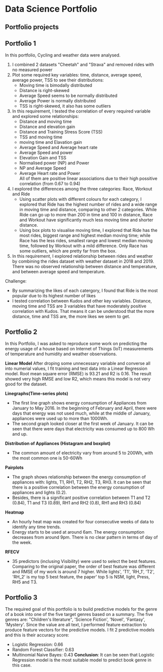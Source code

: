 # Data Science Portfolio

## Portfolio projects

## Portfolio 1
In this portfolio, Cycling and weather data were analysed. 

1. I combined 2 datasets "Cheetah" and "Strava" and removed rides with no measured power
2. Plot some required key variables: time, distance, average speed, average power, TSS to see their distributions:
   * Moving time is bimodally distributed
   * Distance is right-skewed
   * Average Speed seems to be normally distributed
   * Average Power is normally distributed
   * TSS is right-skewed, it also has some outliers
3. In this requirement, I tested the correlation of every required variable and explored some relationships: 
   * Distance and moving time
   * Distance and elevation gain
   * Distance and Training Stress Score (TSS)
   * TSS and moving time
   * moving time and Elavation gain
   * Average Speed and Average heart rate
   * Average Speed and power
   * Elevation Gain and TSS
   * Normalised power (NP) and Power
   * NP and Average Speed
   * Average Heart rate and Power   
All of them are positive linear associations due to their high possitive correlation (from 0.67 to 0.94)
4. I explored the differences among the three categories: Race, Workout and Ride
   * Using scatter plots with different colours for each category, I explored that Ride has the highest number of rides and a wide range in moving time and distance, comparing to other 2 categories. While Ride can go up to more than 200 in time and 100 in distance, Race and Workout have significantly much less moving time and shorter distance. 
   * Using box plots to visualise moving time, I explored that Ride has the most rides, biggest range and highest median moving time; while Race has the less rides, smallest range and lowest median moving time, followed by Workout with a mild difference. Only Race has some outliers, which are pretty far from the box.   
5. In this requirement, I explored relationship between rides and weather by combining the rides dataset with weather dataset in 2018 and 2019. There was no observed relationship between distance and temperature, and between average speed and temperature.
  
Challenge: 
   * By summarizing the likes of each catergory, I found that Ride is the most popular due to its highest number of likes
   * I tested correlation between Kudos and other key variables. Distance, moving time and TSS are 3 variables that have moderately positive correlation with Kudos. That means it can be understood that the more distance, time and TSS are, the more likes we seem to get. 
   
   
## Portfolio 2

In this Portfolio, I was asked to reproduce some work on predicting the energy usage of a house based on Internet of Things (IoT) measurements of temperature and humidity and weather observations. 

**Linear Model**
After droping some unnecessary variable and converse all into numerial values, I fit training and test data into a Linear Regression model. Root mean square error (RMSE) is 93.21 and R2 is 0.16. The result showed very high RMSE and low R2, which means this model is not very good for the dataset. 

**Linegraphs(Time-series plots)**

   * The first line graph shows energy consumption of Appliances from January to May 2016. In the beginning of February and April, there were days that energy was not used much, while at the middle of January, appliances were used up to more than 1000Wh.
   * The second graph looked closer at the first week of January. It can be seen that there were days that electricity was consumed up to 800 Wh and up.

**Distribution of Appliances (Histagram and boxplot)**
   
   * The common amount of electricity vary from around 5 to 200Wh, with the most common one is 50-60Wh
   
**Pairplots**
   * The graph shows relationship between the energy consumption of appliances with: lights, T1, RH1, T2, RH2, T3, RH3. It can be seen that there is a positive correlation between the energy consumption of appliances and lights (0.2).
   * Besides, there is a significant positive correlation between T1 and T2 (0.84), T1 and T3 (0.89), RH1 and RH2 (0.8), RH1 and RH3 (0.84)

**Heatmap**
   * An hourly heat map was created for four consecutive weeks of data to identify any time trends.
   * Energy starts to be used at around 6am. The energy consumption decreases from around 9pm. There is no clear pattern in terms of day of the week.
 
**RFECV**
   * 35 predictors (inclusing Visibility) were used to select the best features. Comparing to the original paper, the order of best feature was different and RMSE of my work is around 7 higher. While lights', 'T1', 'RH_1', 'T2', 'RH_2' is my top 5 best feature, the paper' top 5 is NSM, light, Press, RH5 and T3.
   
## Portfolio 3
The required goal of this portfolio is to build predictive models for the genre of a book into one of the five target genres based on a summary. The five genres are: "Children's literature", 'Science Fiction', 'Novel', 'Fantasy', 'Mystery'. Since the value are all text, I performed feature extraction to produce feature vectors for the predictive models. I fit 2 predictive models and this is their accuracy score:
   * Logistic Regression: 0.66
   * Random Forest Classifier: 0.63
   * Multinomial Naive Bayes: 0.43
**Conclusion**: It can be seen that Logistic Regression model is the most suitable model to predict book genre in this case.
